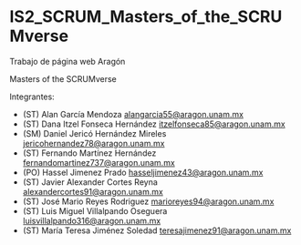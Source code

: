 # IS2_SCRUM_Masters_of_the_SCRUMverse
Trabajo de página web Aragón

Masters of the SCRUMverse

Integrantes:
- (ST) Alan García Mendoza                 alangarcia55@aragon.unam.mx
- (ST) Dana Itzel Fonseca Hernández        itzelfonseca85@aragon.unam.mx
- (SM) Daniel Jericó Hernández Mireles     jericohernandez78@aragon.unam.mx
- (ST) Fernando Martínez Hernández         fernandomartinez737@aragon.unam.mx
- (PO) Hassel Jimenez Prado                hasseljimenez43@aragon.unam.mx
- (ST) Javier Alexander Cortes Reyna       alexandercortes91@aragon.unam.mx
- (ST) José Mario Reyes Rodriguez          marioreyes94@aragon.unam.mx
- (ST) Luis Miguel Villalpando Oseguera    luisvillalpando316@aragon.unam.mx
- (ST) María Teresa Jiménez Soledad        teresajimenez91@aragon.unam.mx
